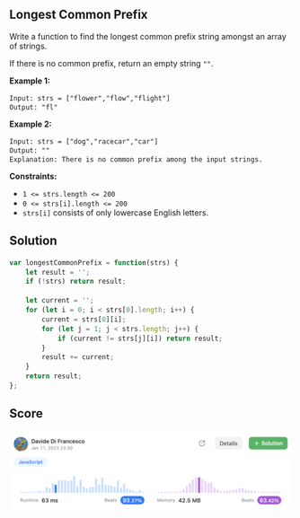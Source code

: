## Longest Common Prefix

Write a function to find the longest common prefix string amongst an array of strings.

If there is no common prefix, return an empty string `""`.

 

**Example 1:**

```
Input: strs = ["flower","flow","flight"]
Output: "fl"
```

**Example 2:**

```
Input: strs = ["dog","racecar","car"]
Output: ""
Explanation: There is no common prefix among the input strings.
```

 

**Constraints:**

- `1 <= strs.length <= 200`
- `0 <= strs[i].length <= 200`
- `strs[i]` consists of only lowercase English letters.



## Solution

```js
var longestCommonPrefix = function(strs) {
    let result = '';
    if (!strs) return result;

    let current = '';
    for (let i = 0; i < strs[0].length; i++) {
        current = strs[0][i];
        for (let j = 1; j < strs.length; j++) {
            if (current != strs[j][i]) return result;
        }
        result += current;
    }
    return result;
};
```

## Score

![longest-common-prefix](assets/longest-common-prefix.png)